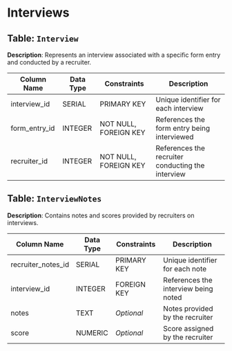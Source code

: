 # Interviews

## Table: `Interview`

**Description**: Represents an interview associated with a specific form entry and conducted by a recruiter.

| Column Name   | Data Type | Constraints                          | Description                          |
|---------------|-----------|--------------------------------------|--------------------------------------|
| interview_id  | SERIAL    | PRIMARY KEY                          | Unique identifier for each interview |
| form_entry_id | INTEGER   | NOT NULL, FOREIGN KEY                | References the form entry being interviewed |
| recruiter_id  | INTEGER   | NOT NULL, FOREIGN KEY                | References the recruiter conducting the interview |

## Table: `InterviewNotes`

**Description**: Contains notes and scores provided by recruiters on interviews.

| Column Name        | Data Type | Constraints                          | Description                          |
|--------------------|-----------|--------------------------------------|--------------------------------------|
| recruiter_notes_id | SERIAL    | PRIMARY KEY                          | Unique identifier for each note      |
| interview_id       | INTEGER   | FOREIGN KEY                          | References the interview being noted |
| notes              | TEXT      | *Optional*                           | Notes provided by the recruiter      |
| score              | NUMERIC   | *Optional*                           | Score assigned by the recruiter      |
